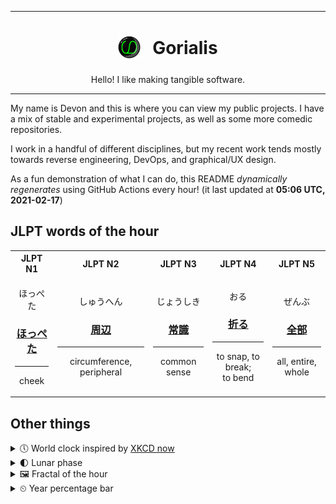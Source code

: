 ***

<h1 align="center">
<sub>
    <img src="readme/resources/avatar.png" height="36">
</sub>
&nbsp;
Gorialis
</h1>
<p align="center">
Hello! I like making tangible software.
</p>

***

My name is Devon and this is where you can view my public projects. I have a mix of stable and experimental projects, as well as some more comedic repositories.

I work in a handful of different disciplines, but my recent work tends mostly towards reverse engineering, DevOps, and graphical/UX design.

As a fun demonstration of what I can do, this README *dynamically regenerates* using GitHub Actions every hour! (it last updated at **05:06 UTC, 2021-02-17**)

<h2>JLPT words of the hour</h2>
<table>
    <tr>
        <th>JLPT N1</th>
        <th>JLPT N2</th>
        <th>JLPT N3</th>
        <th>JLPT N4</th>
        <th>JLPT N5</th>
    </tr>
    <tr>
        <td>
            <p align="center">ほっぺた</p>
            <h3 align="center"><b><a href="https://jisho.org/search/%E3%81%BB%E3%81%A3%E3%81%BA%E3%81%9F">ほっぺた</a></b></h3>
            <hr>
            <p align="center">cheek</p>
        </td>
        <td>
            <p align="center">しゅうへん</p>
            <h3 align="center"><b><a href="https://jisho.org/search/%E5%91%A8%E8%BE%BA">周辺</a></b></h3>
            <hr>
            <p align="center">circumference,<wbr> peripheral</p>
        </td>
        <td>
            <p align="center">じょうしき</p>
            <h3 align="center"><b><a href="https://jisho.org/search/%E5%B8%B8%E8%AD%98">常識</a></b></h3>
            <hr>
            <p align="center">common sense</p>
        </td>
        <td>
            <p align="center">おる</p>
            <h3 align="center"><b><a href="https://jisho.org/search/%E6%8A%98%E3%82%8B">折る</a></b></h3>
            <hr>
            <p align="center">to snap,<wbr> to break;<br> to bend</p>
        </td>
        <td>
            <p align="center">ぜんぶ</p>
            <h3 align="center"><b><a href="https://jisho.org/search/%E5%85%A8%E9%83%A8">全部</a></b></h3>
            <hr>
            <p align="center">all,<wbr> entire,<wbr> whole</p>
        </td>
    </tr>
</table>

<h2>Other things</h2>
<details>
<summary>🕔  World clock inspired by <a href="https://xkcd.com/now">XKCD now</a></summary>

> <img src="generated/now.png" width="512">

</details>
<details>
<summary>🌓 Lunar phase</summary>

The moon is approximately 20.58% through its phase (First Quarter).

</details>
<details>
<summary>&#x1f5bc; Fractal of the hour</summary>

> <img src="generated/fractal.png" width="512">

</details>
<details>
<summary>&#x23f2; Year percentage bar</summary>
<pre><code>2021 [██▁▁▁▁▁▁▁▁▁▁▁▁▁▁▁▁▁▁] 12.93%</code></pre>
</details>
